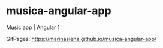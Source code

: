 # musica-angular-app
Music app | Angular 1

GitPages:  https://marinasiena.github.io/musica-angular-app/
